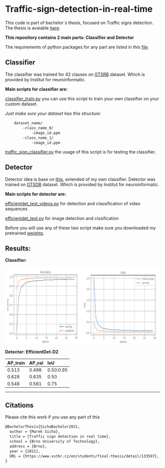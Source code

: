 # Traffic-sign-detection-in-real-time

This code is part of bachelor´s thesis, focused on Traffic signs detection. The thesis is avaiable [here](https://www.vutbr.cz/studenti/zav-prace/detail/133597).

**This repository contains 2 main parts: Classifier and Detector**

The requirements of python packages for any part are listed in this [file](requirements.txt).

## Classifier

The classifier was trained for 42 classes on [GTSRB](https://benchmark.ini.rub.de/gtsrb_news.html) dataset. Which is provided by Institut for neuroinformatic.

**Main scripts for classifier are:** 

[classifier_train.py](classifier_train.py) you can use this script to train your own classifier on your custom dataset.  

*Just make sure your dataset has this structure:*
~~~~
    dataset_name/
        -class_name_0/
            -image_id.ppm
        -class_name_1/
            -image_id.ppm
 ~~~~           
[traffic_sign_classifier.py](traffic_sign_classifier.py) the usage of this script is for testing the classifier. 

## Detector

Detector idea is base on [this](https://github.com/zylo117/Yet-Another-EfficientDet-Pytorch), extended of my own classifier. Detector was trained on [GTSDB](https://benchmark.ini.rub.de/gtsdb_news.html) dataset. Which is provided by Institut for neuroinformatic.

**Main scripts for detector are:**

[efficientdet_test_videos.py](efficientdet_test_videos.py) for detection and classification of video sequences

[efficientdet_test.py](efficientdet_test.py) for image detection and clssification

Before you will use any of these two script make sure you downloaded my pretrained [weights](https://github.com/MarekSicha/Traffic-sign-detection-in-real-time/releases/download/epoch_72/efficientdet-d2_72_36000.pth).


## Results:

**Classifier:**


![accuracy](images/accuracy.png)       ![accuracy](images/loss.png)

**Detector: EfficientDet-D2**

| AP_train| AP_val |IoU |
|:-- | :-- |:--|
|0.513 | 0.498 | 0.50:0.95 |
|0.628 | 0.635 | 0.50|
|0.548 | 0.561 | 0.75|

---
## Citations

Please cite this work if you use any part of this

~~~~
@BachelorThesis{SichaBachelor2021,
  author = {Marek Sicha},
  title = {Traffic sign detection in real time},
  school = {Brno University of Technology},
  address = {Brno},
  year = {2021},
  URL = {https://www.vutbr.cz/en/students/final-thesis/detail/133597},
}
~~~~

